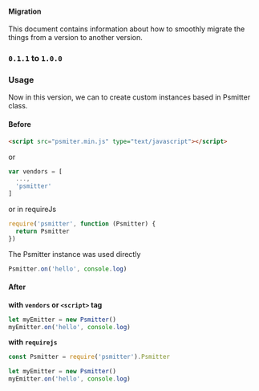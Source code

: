 #### Migration
This document contains information about how to smoothly migrate the things from a version to another version.

### `0.1.1` to `1.0.0`

### Usage
Now in this version, we can to create custom instances based in Psmitter class.

#### Before

```html
<script src="psmiter.min.js" type="text/javascript"></script>
```
or
```js
var vendors = [
  ...,
  'psmitter'
]
```
or in requireJs
```js
require('psmitter', function (Psmitter) {
  return Psmitter
})
```
The Psmitter instance was used directly
```js
Psmitter.on('hello', console.log)
```

#### After

**with `vendors` or `<script>` tag**

```js
let myEmitter = new Psmitter()
myEmitter.on('hello', console.log)
```

**with `requirejs`**
```js
const Psmitter = require('psmitter').Psmitter

let myEmitter = new Psmitter()
myEmitter.on('hello', console.log)
```
